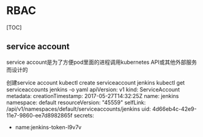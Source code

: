 # RBAC

[TOC]

## service account
service account是为了方便pod里面的进程调用kubernetes API或其他外部服务而设计的

创建service account
kubectl create serviceaccount jenkins
kubectl get serviceaccounts jenkins -o yaml
apiVersion: v1
kind: ServiceAccount
metadata:
  creationTimestamp: 2017-05-27T14:32:25Z
  name: jenkins
  namespace: default
  resourceVersion: "45559"
  selfLink: /api/v1/namespaces/default/serviceaccounts/jenkins
  uid: 4d66eb4c-42e9-11e7-9860-ee7d8982865f
secrets:
- name:jenkins-token-l9v7v
